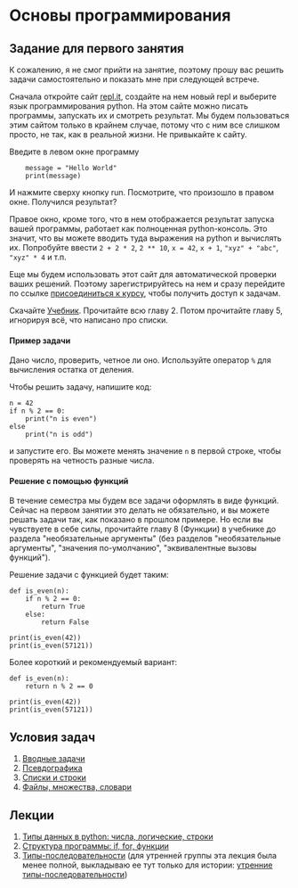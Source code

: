 # Основы программирования

## Задание для первого занятия

К сожалению, я не смог прийти на занятие, поэтому прошу вас решить задачи самостоятельно и показать мне при следующей встрече.

Сначала откройте сайт [repl.it](repl.it), создайте на нем новый repl и выберите язык программирования python.
На этом сайте можно писать программы, запускать их и смотреть результат. Мы будем пользоваться этим сайтом только в крайнем случае,
потому что с ним все слишком просто, не так, как в реальной жизни. Не привыкайте к сайту.

Введите в левом окне программу

        message = "Hello World"
        print(message)

И нажмите сверху кнопку run. Посмотрите, что произошло в правом окне. Получился результат?

Правое окно, кроме того, что в нем отображается результат запуска вашей программы, работает как полноценная python-консоль. Это
значит, что вы можете вводить туда выражения на python и вычислять их. Попробуйте ввести `2 + 2 * 2`, `2 ** 10`, `x = 42`, `x + 1`,
`"xyz" + "abc"`, `"xyz" * 4` и т.п.

Еще мы будем использовать этот сайт для автоматической проверки ваших решений. Поэтому зарегистрируйтесь на нем и сразу перейдите
по ссылке [присоединиться к курсу](https://repl.it/classroom/invite/Y4lXO57), чтобы получить доступ к задачам.

Скачайте [Учебник](https://yadi.sk/i/ECqWZgpH9-6oAw). Прочитайте всю главу 2. Потом прочитайте главу 5, игнорируя всё, что
написано про списки.

#### Пример задачи

Дано число, проверить, четное ли оно. Используйте оператор `%` для вычисления остатка от деления.

Чтобы решить задачу, напишите код:
```
n = 42
if n % 2 == 0:
    print("n is even")
else
    print("n is odd")
```
и запустите его. Вы можете менять значение `n` в первой строке, чтобы проверять на четность разные числа.

#### Решение с помощью функций

В течение семестра мы будем все задачи оформлять в виде функций. Сейчас на первом занятии это делать не обязательно, и вы можете решать задачи так, как показано в прошлом примере.
Но если
вы чувствуете в себе силы, прочитайте главу 8 (Функции) в учебнике до раздела "необязательные аргументы" (без разделов "необязательные
аргументы", "значения по-умолчанию", "эквивалентные вызовы функций").

Решение задачи с функцией будет таким:

```
def is_even(n):
    if n % 2 == 0:
        return True
    else:
        return False
        
print(is_even(42))
print(is_even(57121))
```

Более короткий и рекомендуемый вариант:
```
def is_even(n):
    return n % 2 == 0
        
print(is_even(42))
print(is_even(57121))
```

## Условия задач

1. [Вводные задачи](1_intro.md)
2. [Псевдографика](2_tasks_pseudographics.md)
3. [Списки и строки](3_tasks_strings_and_lists.md)
4. [Файлы, множества, словари](4_tasks_files_sets_dicts.md)

## Лекции

1. [Типы данных в python: числа, логические, строки](http://nbviewer.jupyter.org/github/iposov/students-site/blob/master/19fall/programming_basics/python1-types.ipynb)
1. [Структура программы: if, for, функции](http://nbviewer.jupyter.org/github/iposov/students-site/blob/master/19fall/programming_basics/python2-struct.ipynb)
1. [Типы-последовательности](http://nbviewer.jupyter.org/github/iposov/students-site/blob/master/19fall/programming_basics/python3-sequences.ipynb) (для утренней группы
эта лекция была менее полной, выкладываю ее тут только для истории: [утренние типы-последовательности](http://nbviewer.jupyter.org/github/iposov/students-site/blob/master/19fall/programming_basics/python3-sequences.ipynb))
